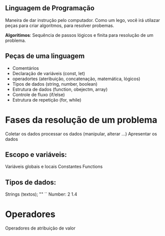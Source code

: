 ## Linguagem de Programação 

  Maneira de dar instrução pelo computador.
  Como um lego, você irá utilazar peças para criar algoritmos, para resolver probemas.

  **Algoritimos**: Sequência de passos lógicos e finita para resolução de um problema.

  ## Peças de uma linguagem

  - Comentários 
  - Declaração de variáveis (const, let)
  - operadortes (ateribuição, concatenação, matemática, lógicos)
  - Tipos de dados (string, number, boolean)
  - Estrutura de dados (function, obejectm, array)
  - Controle de fluxo (if/else)
  - Estrutura de repetição (for, while)


  # Fases da resolução de um problema 

  Coletar os dados 
  processar os dados (manipular, alterar ...)
  Apresentar os dados 

  ## Escopo e variáveis:
  Variáveis globais e locais
  Constantes
  Functions

  ## Tipos de dados:

  Strings (textos); "" ´´
  Number: 2 1.4 

  #  Operadores 
  Operadores de atribuição de valor 